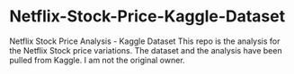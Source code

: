 # Netflix-Stock-Price-Kaggle-Dataset
Netflix Stock Price Analysis - Kaggle Dataset
This repo is the analysis for the Netflix Stock price variations. The dataset and the analysis have been pulled from Kaggle. I am not the original owner. 
